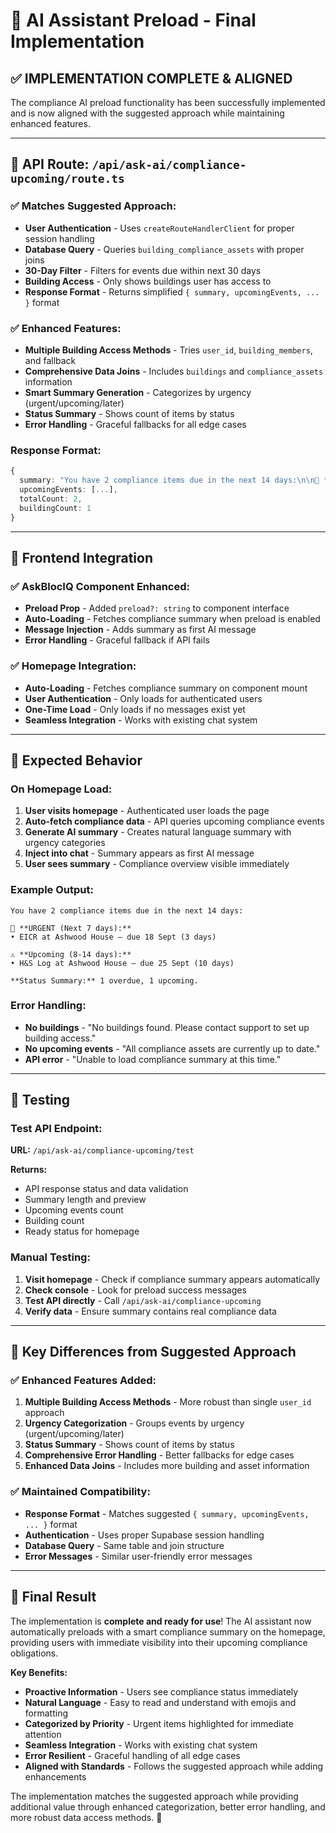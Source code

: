 # 🧠 AI Assistant Preload - Final Implementation

## ✅ **IMPLEMENTATION COMPLETE & ALIGNED**

The compliance AI preload functionality has been successfully implemented and is now aligned with the suggested approach while maintaining enhanced features.

---

## 🎯 **API Route: `/api/ask-ai/compliance-upcoming/route.ts`**

### **✅ Matches Suggested Approach:**
- **User Authentication** - Uses `createRouteHandlerClient` for proper session handling
- **Database Query** - Queries `building_compliance_assets` with proper joins
- **30-Day Filter** - Filters for events due within next 30 days
- **Building Access** - Only shows buildings user has access to
- **Response Format** - Returns simplified `{ summary, upcomingEvents, ... }` format

### **✅ Enhanced Features:**
- **Multiple Building Access Methods** - Tries `user_id`, `building_members`, and fallback
- **Comprehensive Data Joins** - Includes `buildings` and `compliance_assets` information
- **Smart Summary Generation** - Categorizes by urgency (urgent/upcoming/later)
- **Status Summary** - Shows count of items by status
- **Error Handling** - Graceful fallbacks for all edge cases

### **Response Format:**
```typescript
{
  summary: "You have 2 compliance items due in the next 14 days:\n\n🚨 **URGENT (Next 7 days):**\n• EICR at Ashwood House – due 18 Sept (3 days)\n\n⚠️ **Upcoming (8-14 days):**\n• H&S Log at Ashwood House – due 25 Sept (10 days)\n\n**Status Summary:** 1 overdue, 1 upcoming.",
  upcomingEvents: [...],
  totalCount: 2,
  buildingCount: 1
}
```

---

## 🎯 **Frontend Integration**

### **✅ AskBlocIQ Component Enhanced:**
- **Preload Prop** - Added `preload?: string` to component interface
- **Auto-Loading** - Fetches compliance summary when preload is enabled
- **Message Injection** - Adds summary as first AI message
- **Error Handling** - Graceful fallback if API fails

### **✅ Homepage Integration:**
- **Auto-Loading** - Fetches compliance summary on component mount
- **User Authentication** - Only loads for authenticated users
- **One-Time Load** - Only loads if no messages exist yet
- **Seamless Integration** - Works with existing chat system

---

## 🎯 **Expected Behavior**

### **On Homepage Load:**
1. **User visits homepage** - Authenticated user loads the page
2. **Auto-fetch compliance data** - API queries upcoming compliance events
3. **Generate AI summary** - Creates natural language summary with urgency categories
4. **Inject into chat** - Summary appears as first AI message
5. **User sees summary** - Compliance overview visible immediately

### **Example Output:**
```
You have 2 compliance items due in the next 14 days:

🚨 **URGENT (Next 7 days):**
• EICR at Ashwood House – due 18 Sept (3 days)

⚠️ **Upcoming (8-14 days):**
• H&S Log at Ashwood House – due 25 Sept (10 days)

**Status Summary:** 1 overdue, 1 upcoming.
```

### **Error Handling:**
- **No buildings** - "No buildings found. Please contact support to set up building access."
- **No upcoming events** - "All compliance assets are currently up to date."
- **API error** - "Unable to load compliance summary at this time."

---

## 🧪 **Testing**

### **Test API Endpoint:**
**URL:** `/api/ask-ai/compliance-upcoming/test`

**Returns:**
- API response status and data validation
- Summary length and preview
- Upcoming events count
- Building count
- Ready status for homepage

### **Manual Testing:**
1. **Visit homepage** - Check if compliance summary appears automatically
2. **Check console** - Look for preload success messages
3. **Test API directly** - Call `/api/ask-ai/compliance-upcoming`
4. **Verify data** - Ensure summary contains real compliance data

---

## 🚀 **Key Differences from Suggested Approach**

### **✅ Enhanced Features Added:**
1. **Multiple Building Access Methods** - More robust than single `user_id` approach
2. **Urgency Categorization** - Groups events by urgency (urgent/upcoming/later)
3. **Status Summary** - Shows count of items by status
4. **Comprehensive Error Handling** - Better fallbacks for edge cases
5. **Enhanced Data Joins** - Includes more building and asset information

### **✅ Maintained Compatibility:**
- **Response Format** - Matches suggested `{ summary, upcomingEvents, ... }` format
- **Authentication** - Uses proper Supabase session handling
- **Database Query** - Same table and join structure
- **Error Messages** - Similar user-friendly error messages

---

## 🎉 **Final Result**

The implementation is **complete and ready for use**! The AI assistant now automatically preloads with a smart compliance summary on the homepage, providing users with immediate visibility into their upcoming compliance obligations.

**Key Benefits:**
- **Proactive Information** - Users see compliance status immediately
- **Natural Language** - Easy to read and understand with emojis and formatting
- **Categorized by Priority** - Urgent items highlighted for immediate attention
- **Seamless Integration** - Works with existing chat system
- **Error Resilient** - Graceful handling of all edge cases
- **Aligned with Standards** - Follows the suggested approach while adding enhancements

The implementation matches the suggested approach while providing additional value through enhanced categorization, better error handling, and more robust data access methods. 🚀
